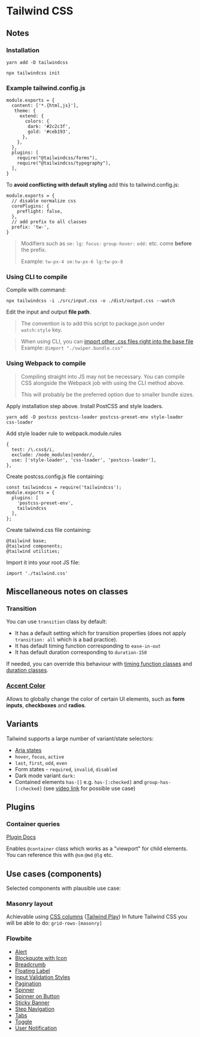 # Tailwind CSS

## Notes

### Installation

```
yarn add -D tailwindcss
```

```
npx tailwindcss init
```

### Example tailwind.config.js

```
module.exports = {
  content: ['*.{html,js}'],
   theme: {
     extend: {
       colors: {
        dark: '#2c2c3f',
        gold: '#ceb193',
      },
    },
  },
  plugins: [
    require("@tailwindcss/forms"),
    require("@tailwindcss/typography"),
  ],
}
```

To **avoid conflicting with default styling** add this to tailwind.config.js:

```
module.exports = {
  // disable normalize css
  corePlugins: {
    preflight: false,
  },
  // add prefix to all classes
  prefix: 'tw-',
}
```

> Modifiers such as `sm:` `lg:` `focus:` `group-hover:` `odd:` etc. come **before** the prefix.
>
> Example: `tw-px-4 sm:tw-px-6 lg:tw-px-8`

### Using CLI to compile

Compile with command:

`npx tailwindcss -i ./src/input.css -o ./dist/output.css --watch`

Edit the input and output **file path**.

> The convention is to add this script to package.json under `watch:style` key.

> When using CLI, you can [import other .css files right into the base file](https://tailwindcss.com/blog/tailwindcss-v3-1#built-in-support-for-css-imports-in-the-cli)
> Example:  `@import "./swiper.bundle.css"`

### Using Webpack to compile

> Compiling straight into JS may not be necessary. You can compile CSS alongside the Webpack job with using the CLI method above.
>
> This will probably be the preferred option due to smaller bundle sizes.

Apply installation step above. Install PostCSS and style loaders.

```
yarn add -D postcss postcss-loader postcss-preset-env style-loader css-loader
```

Add style loader rule to webpack.module.rules

```
{
  test: /\.css$/i,
  exclude: /node_modules|vendor/,
  use: ['style-loader', 'css-loader', 'postcss-loader'],
},
```

Create postcss.config.js file containing:

```
const tailwindcss = require('tailwindcss');
module.exports = {
  plugins: [
    'postcss-preset-env',
    tailwindcss
  ],
};
```

Create tailwind.css file containing:

```
@tailwind base;
@tailwind components;
@tailwind utilities;
```

Import it into your root JS file:

```
import './tailwind.css'
```

## Miscellaneous notes on classes

### Transition

You can use `transition` class by default:

- It has a default setting which for transition properties (does not apply `transition: all` which is a bad practice).
- It has default timing function corresponding to `ease-in-out`
- It has default duration corresponding to `duration-150`

If needed, you can override this behaviour with [timing function classes](https://tailwindcss.com/docs/transition-timing-function) and [duration classes](https://tailwindcss.com/docs/transition-duration).


### [Accent Color](https://tailwindcss.com/docs/accent-color)

Allows to globally change the color of certain UI elements, such as **form inputs**, **checkboxes** and **radios**.

## Variants

Tailwind supports a large number of variant/state selectors:

- [Aria states](https://tailwindcss.com/docs/hover-focus-and-other-states#aria-states)
- `hover`, `focus`, `active`
- `last`, `first`, `odd`, `even`
- Form states - `required`, `invalid`, `disabled`
- Dark mode variant `dark:`
- Contained elements `has-[]` e.g. `has-[:checked]` and `group-has-[:checked]` (see [video link](https://www.youtube.com/watch?v=5hF0IVQIBN8&t=147s) for possible use case)


## Plugins

### Container queries

[Plugin Docs](https://github.com/tailwindlabs/tailwindcss-container-queries)

Enables `@container` class which works as a "viewport" for child elements. You can reference this with `@sm` `@md` `@lg` etc.

## Use cases (components)

Selected components with plausible use case:
### Masonry layout

Achievable using [CSS columns](https://tailwindcss.com/docs/columns#basic-usage) ([Tailwind Play](https://play.tailwindcss.com/hrfnQ69FBs))
In future Tailwind CSS you will be able to do: `grid-rows-[masonry]`

### Flowbite

- [Alert](https://flowbite.com/docs/components/alerts/)
- [Blockquote with Icon](https://flowbite.com/docs/typography/blockquote/#blockquote-icon)
- [Breadcrumb](https://flowbite.com/docs/components/breadcrumb/#default-breadcrumb)
- [Floating Label](https://flowbite.com/docs/forms/floating-label/)
- [Input Validation Styles](https://flowbite.com/docs/forms/input-field/#validation)
- [Pagination](https://flowbite.com/docs/components/pagination/#default-pagination)
- [Spinner](https://flowbite.com/docs/components/stepper/#default-stepper)
- [Spinner on Button](https://flowbite.com/docs/components/spinner/#buttons)
- [Sticky Banner](https://flowbite.com/docs/components/banner/#default-sticky-banner)
- [Step Navigation](https://flowbite.com/docs/components/stepper/#default-stepper)
- [Tabs](https://flowbite.com/docs/components/tabs/#default-tabs)
- [Toggle](https://flowbite.com/docs/forms/toggle/#toggle-example)
- [User Notification](https://flowbite.com/docs/components/toast/#colors)
